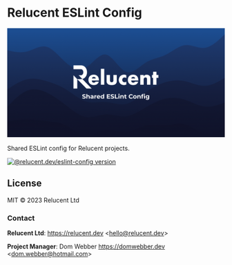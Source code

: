 # Relucent ESLint Config

![Relucent Shared ESLint Config Cover Image](cover.png)

Shared ESLint config for Relucent projects.

[![@relucent.dev/eslint-config version]][npmjs-package]

[npmjs-package]: https://npmjs.com/@relucent.dev/eslint-config
[@relucent.dev/eslint-config version]:
  https://img.shields.io/npm/v/%40relucent.dev/eslint-config

## License

MIT &copy; 2023 Relucent Ltd

### Contact

**Relucent Ltd**: <https://relucent.dev> <<hello@relucent.dev>>

**Project Manager**: Dom Webber <https://domwebber.dev>
<<dom.webber@hotmail.com>>
